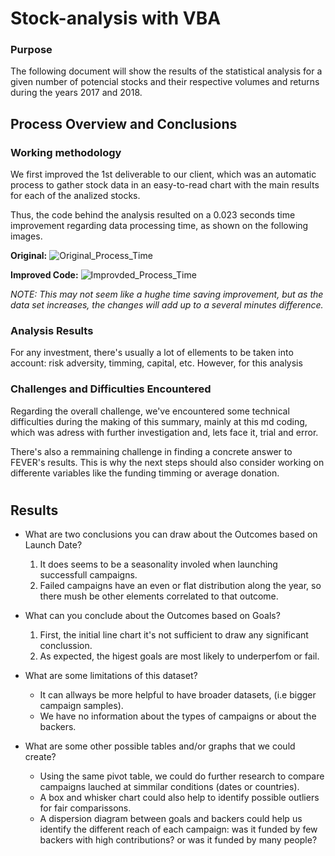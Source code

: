 # **Stock-analysis with VBA**

### Purpose
The following document will show the results of the statistical analysis for a given number of potencial stocks and their respective volumes and returns during the years 2017 and 2018.


## **Process Overview and Conclusions**

### Working methodology
We first improved the 1st deliverable to our client, which was an automatic process to gather stock data in an easy-to-read chart with the main results for each of the analized stocks.

Thus, the code behind the analysis resulted on a 0.023 seconds time improvement regarding data processing time, as shown on the following images.

**Original:**
![Original_Process_Time](https://github.com/AxisAngeles/stock-analysis/blob/main/Resources/Original_2018.PNG)

**Improved Code:**
![Improvded_Process_Time](https://github.com/AxisAngeles/stock-analysis/blob/main/Resources/VBA_Challenge_2018.png)

_NOTE: This may not seem like a hughe time saving improvement, but as the data set increases, the changes will add up to a several minutes difference._


### Analysis Results
For any investment, there's usually a lot of ellements to be taken into account: risk adversity, timming, capital, etc. However, for this analysis 


### Challenges and Difficulties Encountered
Regarding the overall challenge, we've encountered some technical difficulties during the making of this summary, mainly at this md coding, which was adress with further investigation and, lets face it, trial and error.

There's also a remmaining challenge in finding a concrete answer to FEVER's results. This is why the next steps should also consider working on differente variables like the funding timming or average donation.

#
## Results

- What are two conclusions you can draw about the Outcomes based on Launch Date?
  1. It does seems to be a seasonality involed when launching successfull campaigns.
  2. Failed campaigns have an even or flat distribution along the year, so there mush be other elements correlated to that outcome.

- What can you conclude about the Outcomes based on Goals?
  1. First, the initial line chart it's not sufficient to draw any significant conclussion.
  2. As expected, the higest goals are most likely to underperfom or fail.

- What are some limitations of this dataset?
  * It can allways be more helpful to have broader datasets, (i.e bigger campaign samples).
  * We have no information about the types of campaigns or about the backers.

- What are some other possible tables and/or graphs that we could create?
  * Using the same pivot table, we could do further research to compare campaigns lauched at simmilar conditions (dates or countries).
  * A box and whisker chart could also help to identify possible outliers for fair comparissons.
  * A dispersion diagram between goals and backers could help us identify the different reach of each campaign: was it funded by few backers with high contributions? or was it funded by many people?
